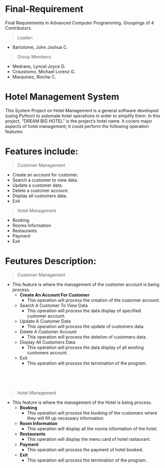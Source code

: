# Final-Requirement
Final Requirements in Advanced Computer Programming. Groupings of 4 Contributors.

> Leader:
  - Bartolome, John Joshua C.
> Group Members:
  - Medrano, Lyncel Joyce D.
  - Crisostomo, Michael Lorenz G.
  - Marquinez, Rinche C.
  
# Hotel Management System

This System Project on Hotel Management is a general software developed (using Python) to automate hotel operations in order to simplify them. In this project, “DREAM BIG HOTEL” is the project’s hotel name. It covers major aspects of hotel management; it could perform the following operation features:

# Features include:
> Customer Management
  - Create an account for customer.
  - Search a customer to view data.
  - Update a customer data.
  - Delete a customer account.
  - Display all customers data.
  - Exit

> Hotel Management
  - Booking
  - Rooms Information
  - Restaurants
  - Payment
  - Exit
 
# Feutures Description:
> Customer Management
  - This feature is where the management of the customer account is being process.
    * **Create An Account For Customer**
      * This operation will process the creation of the customer account.
    * Search A Customer To View Data
      * This operation will process the data display of specified customer account. 
    * Update A Customer Data
      * This operation will process the update of customers data.
    * Delete A Customer Account
      * This operation will process the deletion of customers data.
    * Display All Customers Data
      * This operation will process the data display of all existing customers account.
    * Exit
      * This operation will process the termination of the program.

<br/>
<br/>
<br/>

> Hotel Management
  - This feature is where the management of the Hotel is being process.
    * **Booking**
      * This operation will process the booking of the customers where they will fill up necessary information.
    * **Room Information**
      * This operation will display all the rooms information of the hotel.
    * **Restaurants**
      * This operation will display the menu card of hotel rastaurant.
    * **Payment**
      * This operation will process the payment of hotel booked.
    * **Exit**
      * This operation will process the termination of the program.
 
 
 
 
 
 
 
 
 
 
 
 
 
 
